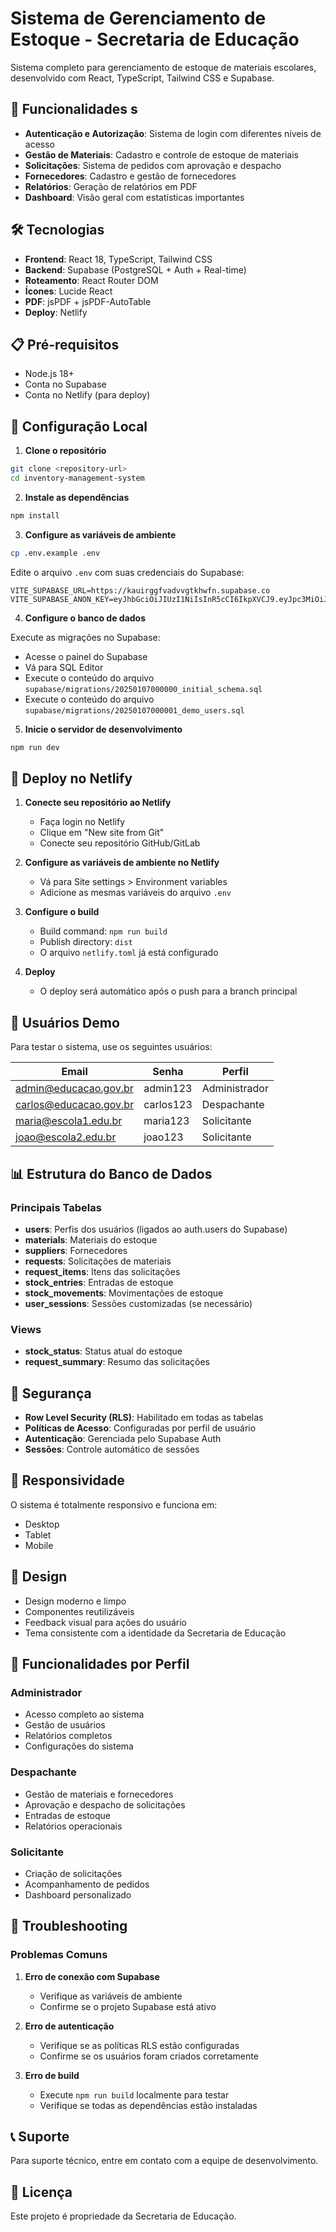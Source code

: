 # Sistema de Gerenciamento de Estoque - Secretaria de Educação

Sistema completo para gerenciamento de estoque de materiais escolares, desenvolvido com React, TypeScript, Tailwind CSS e Supabase.

## 🚀 Funcionalidades s

- **Autenticação e Autorização**: Sistema de login com diferentes níveis de acesso
- **Gestão de Materiais**: Cadastro e controle de estoque de materiais
- **Solicitações**: Sistema de pedidos com aprovação e despacho
- **Fornecedores**: Cadastro e gestão de fornecedores
- **Relatórios**: Geração de relatórios em PDF
- **Dashboard**: Visão geral com estatísticas importantes

## 🛠️ Tecnologias

- **Frontend**: React 18, TypeScript, Tailwind CSS
- **Backend**: Supabase (PostgreSQL + Auth + Real-time)
- **Roteamento**: React Router DOM
- **Ícones**: Lucide React
- **PDF**: jsPDF + jsPDF-AutoTable
- **Deploy**: Netlify

## 📋 Pré-requisitos

- Node.js 18+
- Conta no Supabase
- Conta no Netlify (para deploy)

## 🔧 Configuração Local

1. **Clone o repositório**
```bash
git clone <repository-url>
cd inventory-management-system
```

2. **Instale as dependências**
```bash
npm install
```

3. **Configure as variáveis de ambiente**
```bash
cp .env.example .env
```

Edite o arquivo `.env` com suas credenciais do Supabase:
```env
VITE_SUPABASE_URL=https://kauirggfvadvvgtkhwfn.supabase.co
VITE_SUPABASE_ANON_KEY=eyJhbGciOiJIUzI1NiIsInR5cCI6IkpXVCJ9.eyJpc3MiOiJzdXBhYmFzZSIsInJlZiI6ImthdWlyZ2dmdmFkdnZndGtod2ZuIiwicm9sZSI6ImFub24iLCJpYXQiOjE3NTI4NDU0NzIsImV4cCI6MjA2ODQyMTQ3Mn0.IMSuBjpZQjUWEooe8pVUpjhxFalSn8KqcH1funknLO0
```

4. **Configure o banco de dados**

Execute as migrações no Supabase:
- Acesse o painel do Supabase
- Vá para SQL Editor
- Execute o conteúdo do arquivo `supabase/migrations/20250107000000_initial_schema.sql`
- Execute o conteúdo do arquivo `supabase/migrations/20250107000001_demo_users.sql`

5. **Inicie o servidor de desenvolvimento**
```bash
npm run dev
```

## 🚀 Deploy no Netlify

1. **Conecte seu repositório ao Netlify**
   - Faça login no Netlify
   - Clique em "New site from Git"
   - Conecte seu repositório GitHub/GitLab

2. **Configure as variáveis de ambiente no Netlify**
   - Vá para Site settings > Environment variables
   - Adicione as mesmas variáveis do arquivo `.env`

3. **Configure o build**
   - Build command: `npm run build`
   - Publish directory: `dist`
   - O arquivo `netlify.toml` já está configurado

4. **Deploy**
   - O deploy será automático após o push para a branch principal

## 👥 Usuários Demo

Para testar o sistema, use os seguintes usuários:

| Email | Senha | Perfil |
|-------|-------|--------|
| admin@educacao.gov.br | admin123 | Administrador |
| carlos@educacao.gov.br | carlos123 | Despachante |
| maria@escola1.edu.br | maria123 | Solicitante |
| joao@escola2.edu.br | joao123 | Solicitante |

## 📊 Estrutura do Banco de Dados

### Principais Tabelas

- **users**: Perfis dos usuários (ligados ao auth.users do Supabase)
- **materials**: Materiais do estoque
- **suppliers**: Fornecedores
- **requests**: Solicitações de materiais
- **request_items**: Itens das solicitações
- **stock_entries**: Entradas de estoque
- **stock_movements**: Movimentações de estoque
- **user_sessions**: Sessões customizadas (se necessário)

### Views

- **stock_status**: Status atual do estoque
- **request_summary**: Resumo das solicitações

## 🔐 Segurança

- **Row Level Security (RLS)**: Habilitado em todas as tabelas
- **Políticas de Acesso**: Configuradas por perfil de usuário
- **Autenticação**: Gerenciada pelo Supabase Auth
- **Sessões**: Controle automático de sessões

## 📱 Responsividade

O sistema é totalmente responsivo e funciona em:
- Desktop
- Tablet
- Mobile

## 🎨 Design

- Design moderno e limpo
- Componentes reutilizáveis
- Feedback visual para ações do usuário
- Tema consistente com a identidade da Secretaria de Educação

## 🔄 Funcionalidades por Perfil

### Administrador
- Acesso completo ao sistema
- Gestão de usuários
- Relatórios completos
- Configurações do sistema

### Despachante
- Gestão de materiais e fornecedores
- Aprovação e despacho de solicitações
- Entradas de estoque
- Relatórios operacionais

### Solicitante
- Criação de solicitações
- Acompanhamento de pedidos
- Dashboard personalizado

## 🐛 Troubleshooting

### Problemas Comuns

1. **Erro de conexão com Supabase**
   - Verifique as variáveis de ambiente
   - Confirme se o projeto Supabase está ativo

2. **Erro de autenticação**
   - Verifique se as políticas RLS estão configuradas
   - Confirme se os usuários foram criados corretamente

3. **Erro de build**
   - Execute `npm run build` localmente para testar
   - Verifique se todas as dependências estão instaladas

## 📞 Suporte

Para suporte técnico, entre em contato com a equipe de desenvolvimento.

## 📄 Licença

Este projeto é propriedade da Secretaria de Educação.